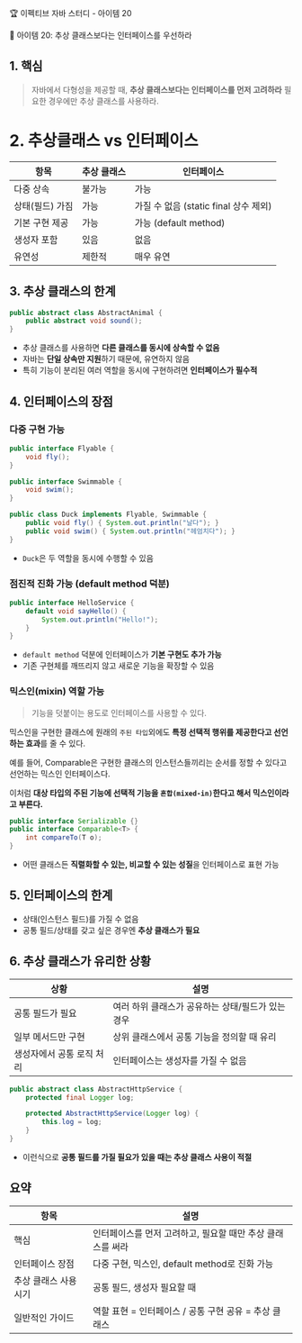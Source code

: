 :trophy: 이펙티브 자바 스터디 - 아이템 20

:book: 아이템 20: 추상 클래스보다는 인터페이스를 우선하라

## 1. 핵심

> 자바에서 다형성을 제공할 때, **추상 클래스보다는 인터페이스를 먼저 고려하라** 필요한 경우에만 추상 클래스를 사용하라.

# 2. 추상클래스 vs 인터페이스

| 항목        | 추상 클래스 | 인터페이스                          |
| --------- | ---- | ------------------------------ |
| 다중 상속     | 불가능  | 가능                           |
| 상태(필드) 가짐 | 가능 | 가질 수 없음 (static final 상수 제외) |
| 기본 구현 제공  | 가능 | 가능 (default method)          |
| 생성자 포함    | 있음 | 없음                           |
| 유연성       | 제한적  | 매우 유연                          |


## 3. 추상 클래스의 한계

```java
public abstract class AbstractAnimal {
    public abstract void sound();
}
```

- 추상 클래스를 사용하면 **다른 클래스를 동시에 상속할 수 없음**
- 자바는 **단일 상속만 지원**하기 때문에, 유연하지 않음
- 특히 기능이 분리된 여러 역할을 동시에 구현하려면 **인터페이스가 필수적**

## 4. 인터페이스의 장점

### 다중 구현 가능

```java
public interface Flyable {
    void fly();
}

public interface Swimmable {
    void swim();
}

public class Duck implements Flyable, Swimmable {
    public void fly() { System.out.println("날다"); }
    public void swim() { System.out.println("헤엄치다"); }
}
```

- `Duck`은 두 역할을 동시에 수행할 수 있음

### 점진적 진화 가능 (default method 덕분)

```java
public interface HelloService {
    default void sayHello() {
        System.out.println("Hello!");
    }
}
```

- `default method` 덕분에 인터페이스가 **기본 구현도 추가 가능**
- 기존 구현체를 깨뜨리지 않고 새로운 기능을 확장할 수 있음

### 믹스인(mixin) 역할 가능

> 기능을 덧붙이는 용도로 인터페이스를 사용할 수 있다.

믹스인을 구현한 클래스에 원래의 `주된 타입`외에도 **특정 선택적 행위를 제공한다고 선언하는 효과**를 줄 수 있다.

예를 들어, Comparable은 구현한 클래스의 인스턴스들끼리는 순서를 정할 수 있다고 선언하는 믹스인 인터페이스다.

이처럼 **대상 타입의 주된 기능에 선택적 기능을 `혼합(mixed-in)`한다고 해서 믹스인이라고 부른다.**

```java
public interface Serializable {}
public interface Comparable<T> {
    int compareTo(T o);
}
```

- 어떤 클래스든 **직렬화할 수 있는, 비교할 수 있는 성질**을 인터페이스로 표현 가능

## 5. 인터페이스의 한계

- 상태(인스턴스 필드)를 가질 수 없음
- 공통 필드/상태를 갖고 싶은 경우엔 **추상 클래스가 필요**

## 6. 추상 클래스가 유리한 상황

| 상황             | 설명                           |
| -------------- | ---------------------------- |
| 공통 필드가 필요      | 여러 하위 클래스가 공유하는 상태/필드가 있는 경우 |
| 일부 메서드만 구현     | 상위 클래스에서 공통 기능을 정의할 때 유리     |
| 생성자에서 공통 로직 처리 | 인터페이스는 생성자를 가질 수 없음          |


```java
public abstract class AbstractHttpService {
    protected final Logger log;

    protected AbstractHttpService(Logger log) {
        this.log = log;
    }
}
```

- 이런식으로 **공통 필드를 가질 필요가 있을 때는 추상 클래스 사용이 적절**


## 요약

| 항목           | 설명                                |
| ------------ | --------------------------------- |
| 핵심           | 인터페이스를 먼저 고려하고, 필요할 때만 추상 클래스를 써라 |
| 인터페이스 장점     | 다중 구현, 믹스인, default method로 진화 가능 |
| 추상 클래스 사용 시기 | 공통 필드, 생성자 필요할 때                  |
| 일반적인 가이드     | 역할 표현 = 인터페이스 / 공통 구현 공유 = 추상 클래스 |
